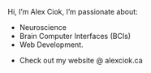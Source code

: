 Hi, I’m Alex Ciok,
I’m passionate about:
-  Neuroscience
-  Brain Computer Interfaces (BCIs)
-  Web Development.
* Check out my website @ alexciok.ca
<!---
alexCiok/alexCiok is a ✨ special ✨ repository because its `README.md` (this file) appears on your GitHub profile.
You can click the Preview link to take a look at your changes.
--->
